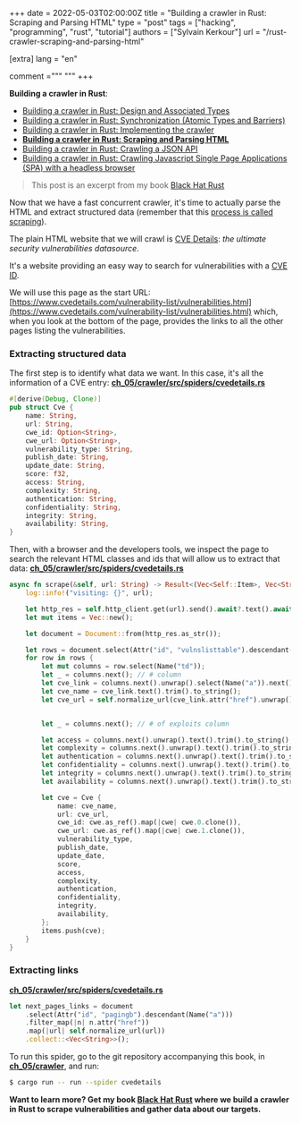 +++
date = 2022-05-03T02:00:00Z
title = "Building a crawler in Rust: Scraping and Parsing HTML"
type = "post"
tags = ["hacking", "programming", "rust", "tutorial"]
authors = ["Sylvain Kerkour"]
url = "/rust-crawler-scraping-and-parsing-html"

[extra]
lang = "en"

comment ="""
"""
+++


**Building a crawler in Rust**:
* [Building a crawler in Rust: Design and Associated Types](https://kerkour.com/rust-crawler-associated-types)
* [Building a crawler in Rust: Synchronization (Atomic Types and Barriers)](https://kerkour.com/rust-crawler-synchronization-atomic-types-barrier)
* [Building a crawler in Rust: Implementing the crawler](https://kerkour.com/rust-crawler-implementation)
* **[Building a crawler in Rust: Scraping and Parsing HTML](https://kerkour.com/rust-crawler-scraping-and-parsing-html)**
* [Building a crawler in Rust: Crawling a JSON API](https://kerkour.com/rust-crawler-json-api)
* [Building a crawler in Rust: Crawling Javascript Single Page Applications (SPA) with a headless browser](https://kerkour.com/rust-crawler-javascript-single-page-application-headless-browser)

> This post is an excerpt from my book [Black Hat Rust](https://kerkour.com/black-hat-rust)


Now that we have a fast concurrent crawler, it's time to actually parse the HTML and extract structured data (remember that this [process is called scraping](https://kerkour.com/rust-crawler-associated-types)).


The plain HTML website that we will crawl is [CVE Details](https://www.cvedetails.com/): *the ultimate security vulnerabilities datasource*.

It's a website providing an easy way to search for vulnerabilities with a [CVE ID](https://cve.mitre.org/).

We will use this page as the start URL: [https://www.cvedetails.com/vulnerability-list/vulnerabilities.html](https://www.cvedetails.com/vulnerability-list/vulnerabilities.html) which, when you look at the bottom of the page, provides the links to all the other pages listing the vulnerabilities.



### Extracting structured data

The first step is to identify what data we want. In this case, it's all the information of a CVE entry:
**[ch_05/crawler/src/spiders/cvedetails.rs](https://github.com/skerkour/black-hat-rust/blob/main/ch_05/crawler/src/spiders/cvedetails.rs)**
```rust
#[derive(Debug, Clone)]
pub struct Cve {
    name: String,
    url: String,
    cwe_id: Option<String>,
    cwe_url: Option<String>,
    vulnerability_type: String,
    publish_date: String,
    update_date: String,
    score: f32,
    access: String,
    complexity: String,
    authentication: String,
    confidentiality: String,
    integrity: String,
    availability: String,
}
```

Then, with a browser and the developers tools, we inspect the page to search the relevant HTML classes and ids that will allow us to extract that data:
**[ch_05/crawler/src/spiders/cvedetails.rs](https://github.com/skerkour/black-hat-rust/blob/main/ch_05/crawler/src/spiders/cvedetails.rs)**
```rust
async fn scrape(&self, url: String) -> Result<(Vec<Self::Item>, Vec<String>), Error> {
    log::info!("visiting: {}", url);

    let http_res = self.http_client.get(url).send().await?.text().await?;
    let mut items = Vec::new();

    let document = Document::from(http_res.as_str());

    let rows = document.select(Attr("id", "vulnslisttable").descendant(Class("srrowns")));
    for row in rows {
        let mut columns = row.select(Name("td"));
        let _ = columns.next(); // # column
        let cve_link = columns.next().unwrap().select(Name("a")).next().unwrap();
        let cve_name = cve_link.text().trim().to_string();
        let cve_url = self.normalize_url(cve_link.attr("href").unwrap());


        let _ = columns.next(); // # of exploits column

        let access = columns.next().unwrap().text().trim().to_string();
        let complexity = columns.next().unwrap().text().trim().to_string();
        let authentication = columns.next().unwrap().text().trim().to_string();
        let confidentiality = columns.next().unwrap().text().trim().to_string();
        let integrity = columns.next().unwrap().text().trim().to_string();
        let availability = columns.next().unwrap().text().trim().to_string();
```

```rust
        let cve = Cve {
            name: cve_name,
            url: cve_url,
            cwe_id: cwe.as_ref().map(|cwe| cwe.0.clone()),
            cwe_url: cwe.as_ref().map(|cwe| cwe.1.clone()),
            vulnerability_type,
            publish_date,
            update_date,
            score,
            access,
            complexity,
            authentication,
            confidentiality,
            integrity,
            availability,
        };
        items.push(cve);
    }
}
```


### Extracting links

**[ch_05/crawler/src/spiders/cvedetails.rs](https://github.com/skerkour/black-hat-rust/blob/main/ch_05/crawler/src/spiders/cvedetails.rs)**
```rust
let next_pages_links = document
    .select(Attr("id", "pagingb").descendant(Name("a")))
    .filter_map(|n| n.attr("href"))
    .map(|url| self.normalize_url(url))
    .collect::<Vec<String>>();
```


To run this spider, go to the git repository accompanying this book, in **[ch_05/crawler](https://github.com/skerkour/black-hat-rust/blob/main/ch_05/crawler/)**, and run:
```bash
$ cargo run -- run --spider cvedetails
```



**Want to learn more? Get my book [Black Hat Rust](https://kerkour.com/black-hat-rust) where we build a crawler in Rust to scrape vulnerabilities and gather data about our targets.**
